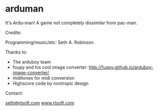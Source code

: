 # arduman

It's Ardu-man!  A game not completely dissimilar from pac-man.

Credits:

Programming/music/etc:  Seth A. Robinson

Thanks to:

- The arduboy team
- foupy and his cool image converter: http://fuopy.github.io/arduboy-image-converter/
- miditones for midi conversion
- Highscore code by nootropic design


Contact:

seth@rtsoft.com
www.rtsoft.com

